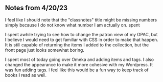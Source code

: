 ## Notes from 4/20/23

I feel like I should note that the "classnotes" title might be missing numbers
simply because I do not know what number I am actually on. spent 

I spent awhile trying to see how to change the patron view of my OPAC, but I believe
I would need to get familiar with CSS in order to make that happen. It is still capable
of returning the items I added to the collection, but the front page just looks 
somewhat boring.

I spent most of today going over Omeka and adding items and tags. I also changed the
appearance to make it more cohesive with my Wordpress. It was fun adding tags. I feel like
this would be a fun way to keep track of books I read as well. 
